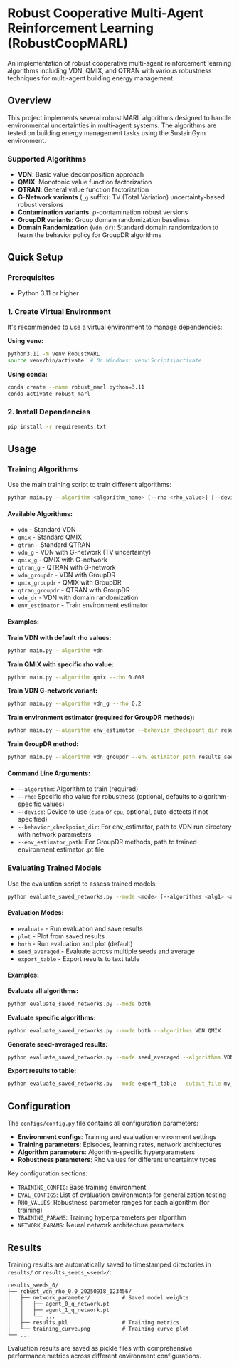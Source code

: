 # Robust Cooperative Multi-Agent Reinforcement Learning (RobustCoopMARL)

An implementation of robust cooperative multi-agent reinforcement learning algorithms including VDN, QMIX, and QTRAN with various robustness techniques for multi-agent building energy management.

## Overview

This project implements several robust MARL algorithms designed to handle environmental uncertainties in multi-agent systems. The algorithms are tested on building energy management tasks using the SustainGym environment.

### Supported Algorithms

- **VDN**: Basic value decomposition approach
- **QMIX**: Monotonic value function factorization
- **QTRAN**: General value function factorization
- **G-Network variants** (`_g` suffix): TV (Total Variation) uncertainty-based robust versions
- **Contamination variants**: ρ-contamination robust versions  
- **GroupDR variants**: Group domain randomization baselines
- **Domain Randomization** (`vdn_dr`): Standard domain randomization to learn the behavior policy for GroupDR algorithms


## Quick Setup

### Prerequisites

- Python 3.11 or higher

### 1. Create Virtual Environment

It's recommended to use a virtual environment to manage dependencies:

**Using venv:**
```bash
python3.11 -m venv RobustMARL
source venv/bin/activate  # On Windows: venv\Scripts\activate
```

**Using conda:**
```bash
conda create --name robust_marl python=3.11
conda activate robust_marl
```

### 2. Install Dependencies

```bash
pip install -r requirements.txt
```

## Usage

### Training Algorithms

Use the main training script to train different algorithms:

```bash
python main.py --algorithm <algorithm_name> [--rho <rho_value>] [--device <device>]
```

#### Available Algorithms:
- `vdn` - Standard VDN
- `qmix` - Standard QMIX  
- `qtran` - Standard QTRAN
- `vdn_g` - VDN with G-network (TV uncertainty)
- `qmix_g` - QMIX with G-network
- `qtran_g` - QTRAN with G-network
- `vdn_groupdr` - VDN with GroupDR
- `qmix_groupdr` - QMIX with GroupDR
- `qtran_groupdr` - QTRAN with GroupDR
- `vdn_dr` - VDN with domain randomization
- `env_estimator` - Train environment estimator

#### Examples:

**Train VDN with default rho values:**
```bash
python main.py --algorithm vdn
```

**Train QMIX with specific rho value:**
```bash
python main.py --algorithm qmix --rho 0.008
```

**Train VDN G-network variant:**
```bash
python main.py --algorithm vdn_g --rho 0.2
```

**Train environment estimator (required for GroupDR methods):**
```bash
python main.py --algorithm env_estimator --behavior_checkpoint_dir results_seeds_0/behavior/
```

**Train GroupDR method:**
```bash
python main.py --algorithm vdn_groupdr --env_estimator_path results_seeds_0/robust_env_estimator_rho_0.0_*/env_estimator.pt
```

#### Command Line Arguments:
- `--algorithm`: Algorithm to train (required)
- `--rho`: Specific rho value for robustness (optional, defaults to algorithm-specific values)
- `--device`: Device to use (`cuda` or `cpu`, optional, auto-detects if not specified)
- `--behavior_checkpoint_dir`: For env_estimator, path to VDN run directory with network parameters
- `--env_estimator_path`: For GroupDR methods, path to trained environment estimator .pt file

### Evaluating Trained Models

Use the evaluation script to assess trained models:

```bash
python evaluate_saved_networks.py --mode <mode> [--algorithms <alg1> <alg2> ...] [--device <device>]
```

#### Evaluation Modes:
- `evaluate` - Run evaluation and save results
- `plot` - Plot from saved results  
- `both` - Run evaluation and plot (default)
- `seed_averaged` - Evaluate across multiple seeds and average
- `export_table` - Export results to text table

#### Examples:

**Evaluate all algorithms:**
```bash
python evaluate_saved_networks.py --mode both
```

**Evaluate specific algorithms:**
```bash
python evaluate_saved_networks.py --mode both --algorithms VDN QMIX
```

**Generate seed-averaged results:**
```bash
python evaluate_saved_networks.py --mode seed_averaged --algorithms VDN QMIX QTRAN
```

**Export results to table:**
```bash
python evaluate_saved_networks.py --mode export_table --output_file my_results.txt
```

## Configuration

The `configs/config.py` file contains all configuration parameters:

- **Environment configs**: Training and evaluation environment settings
- **Training parameters**: Episodes, learning rates, network architectures
- **Algorithm parameters**: Algorithm-specific hyperparameters
- **Robustness parameters**: Rho values for different uncertainty types

Key configuration sections:
- `TRAINING_CONFIG`: Base training environment
- `EVAL_CONFIGS`: List of evaluation environments for generalization testing
- `RHO_VALUES`: Robustness parameter ranges for each algorithm (for training)
- `TRAINING_PARAMS`: Training hyperparameters per algorithm
- `NETWORK_PARAMS`: Neural network architecture parameters

## Results

Training results are automatically saved to timestamped directories in `results/` or `results_seeds_<seed>/`:

```
results_seeds_0/
├── robust_vdn_rho_0.0_20250918_123456/
│   ├── network_parameter/          # Saved model weights
│   │   ├── agent_0_q_network.pt
│   │   ├── agent_1_q_network.pt
│   │   └── ...
│   ├── results.pkl                 # Training metrics
│   └── training_curve.png          # Training curve plot
└── ...
```

Evaluation results are saved as pickle files with comprehensive performance metrics across different environment configurations.
